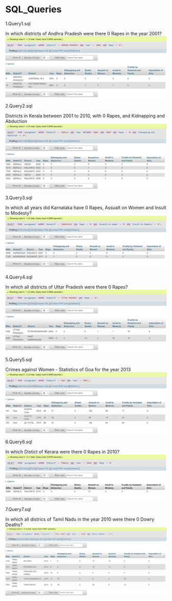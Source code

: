 # SQL_Queries

1.Query1.sql

In which districts of Andhra Pradesh were there 0 Rapes in the year 2001?
<img src="SCREENSHOTS/Query 1.jpg">

2.Query2.sql

Districts in Kerala between 2001 to 2010, with 0 Rapes, and Kidnapping and Abduction
<img src="SCREENSHOTS/Query 2.jpg">

3.Query3.sql

In which all years did Karnataka have 0 Rapes, Assualt on Women and Insult to Modesty?
<img src="SCREENSHOTS/Query 3.jpg">

4.Query4.sql

In which all districts of Uttar Pradesh were there 0 Rapes?
<img src="SCREENSHOTS/Query 4.jpg">

5.Query5.sql

Crimes against Women - Statistics of Goa for the year 2013
<img src="SCREENSHOTS/Query 5.jpg">

6.Query6.sql

In which Distict of Kerara were there 0 Rapes in 2010?
<img src="SCREENSHOTS/Query 6.jpg">

7.Query7.sql

In which all districs of Tamil Nadu in the year 2010 were there 0 Dowry Deaths?
<img src="SCREENSHOTS/Query 7.jpg">
